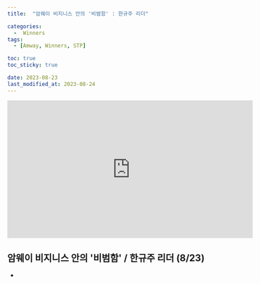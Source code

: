 ```yaml
---
title:  "암웨이 비지니스 안의 '비범함' : 한규주 리더" 

categories:
  -  Winners
tags:
  - [Amway, Winners, STP]

toc: true
toc_sticky: true

date: 2023-08-23
last_modified_at: 2023-08-24
---
```



<iframe width="560" height="315" src="https://www.youtube.com/embed/0nM_GHzWPN8?si=nWri1ZB6IZX5ZG31" title="YouTube video player" frameborder="0" allow="accelerometer; autoplay; clipboard-write; encrypted-media; gyroscope; picture-in-picture; web-share" allowfullscreen></iframe>


## 암웨이 비지니스 안의 '비범함' / 한규주 리더 (8/23)

+ 